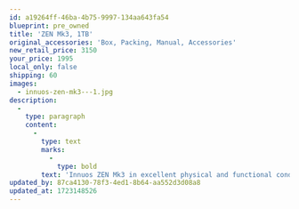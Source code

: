 ```yaml
---
id: a19264ff-46ba-4b75-9997-134aa643fa54
blueprint: pre_owned
title: 'ZEN Mk3, 1TB'
original_accessories: 'Box, Packing, Manual, Accessories'
new_retail_price: 3150
your_price: 1995
local_only: false
shipping: 60
images:
  - innuos-zen-mk3---1.jpg
description:
  -
    type: paragraph
    content:
      -
        type: text
        marks:
          -
            type: bold
        text: 'Innuos ZEN Mk3 in excellent physical and functional condition with original box, packing and accessories. Unit sold as new for $3,150.00'
updated_by: 87ca4130-78f3-4ed1-8b64-aa552d3d08a8
updated_at: 1723148526
---
```

